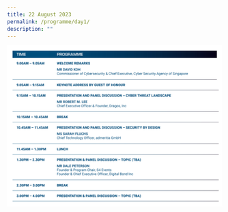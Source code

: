```yaml
---
title: 22 August 2023
permalink: /programme/day1/
description: ""
---
```

![](/images/2023%20PROGRAMME/230609_csa%20otcep%202023_programme%20table_day%2001.jpg)